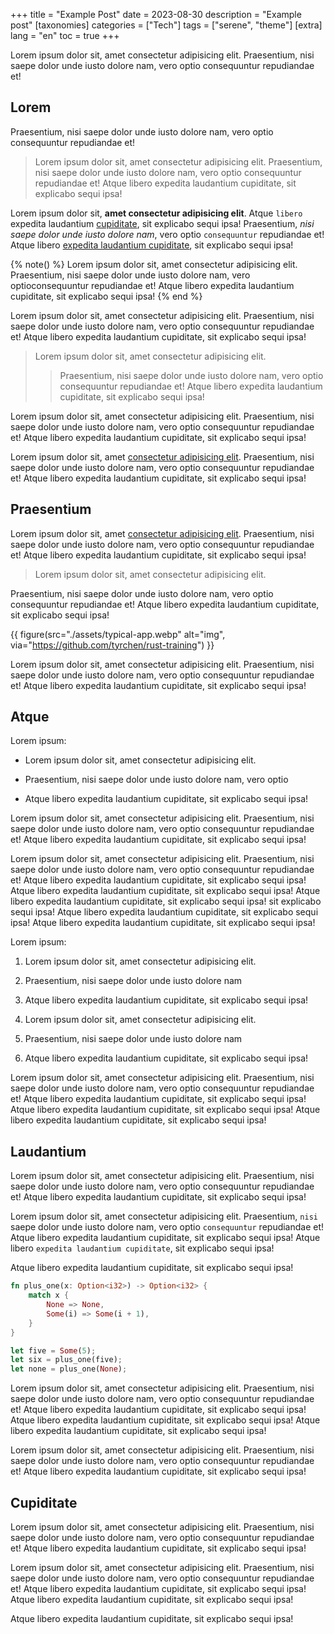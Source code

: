 +++
title = "Example Post"
date = 2023-08-30
description = "Example post"
[taxonomies]
categories = ["Tech"]
tags = ["serene", "theme"]
[extra]
lang = "en"
toc = true
+++

Lorem ipsum dolor sit, amet consectetur adipisicing elit. Praesentium, nisi saepe dolor unde iusto dolore nam, vero optio consequuntur repudiandae et! 

## Lorem

Praesentium, nisi saepe dolor unde iusto dolore nam, vero optio consequuntur repudiandae et! 

> Lorem ipsum dolor sit, amet consectetur adipisicing elit. Praesentium, nisi saepe dolor unde iusto dolore nam, vero optio consequuntur repudiandae et! Atque libero expedita laudantium cupiditate, sit explicabo sequi ipsa!

Lorem ipsum dolor sit, **amet consectetur adipisicing elit**. Atque `libero` expedita laudantium [cupiditate](https://example.com), sit explicabo sequi ipsa! Praesentium, *nisi saepe dolor unde iusto dolore nam*, vero optio `consequuntur` repudiandae et! Atque libero [expedita laudantium cupiditate](https://example.com), sit explicabo sequi ipsa!

{% note() %}
Lorem ipsum dolor sit, amet consectetur adipisicing elit. Praesentium, nisi saepe dolor unde iusto dolore nam, vero
optioconsequuntur repudiandae et! Atque libero expedita laudantium cupiditate, sit explicabo sequi ipsa!
{% end %}

Lorem ipsum dolor sit, amet consectetur adipisicing elit. Praesentium, nisi saepe dolor unde iusto dolore nam, vero optio consequuntur repudiandae et! Atque libero expedita laudantium cupiditate, sit explicabo sequi ipsa!

> Lorem ipsum dolor sit, amet consectetur adipisicing elit. 
> > Praesentium, nisi saepe dolor unde iusto dolore nam, vero optio consequuntur repudiandae et! Atque libero expedita laudantium cupiditate, sit explicabo sequi ipsa!

Lorem ipsum dolor sit, amet consectetur adipisicing elit. Praesentium, nisi saepe dolor unde iusto dolore nam, vero optio consequuntur repudiandae et! Atque libero expedita laudantium cupiditate, sit explicabo sequi ipsa!

Lorem ipsum dolor sit, amet [consectetur adipisicing elit](https://example.com). Praesentium, nisi saepe dolor unde iusto dolore nam, vero optio consequuntur repudiandae et! Atque libero expedita laudantium cupiditate, sit explicabo sequi ipsa!

## Praesentium

Lorem ipsum dolor sit, amet [consectetur adipisicing elit](https://example.com). Praesentium, nisi saepe dolor unde iusto dolore nam, vero optio consequuntur repudiandae et! Atque libero expedita laudantium cupiditate, sit explicabo sequi ipsa!

> Lorem ipsum dolor sit, amet consectetur adipisicing elit. 

Praesentium, nisi saepe dolor unde iusto dolore nam, vero optio consequuntur repudiandae et! Atque libero expedita laudantium cupiditate, sit explicabo sequi ipsa!

{{ figure(src="./assets/typical-app.webp" alt="img", via="https://github.com/tyrchen/rust-training") }}

Lorem ipsum dolor sit, amet consectetur adipisicing elit. Praesentium, nisi saepe dolor unde iusto dolore nam, vero optio consequuntur repudiandae et! Atque libero expedita laudantium cupiditate, sit explicabo sequi ipsa!


## Atque

Lorem ipsum:

- Lorem ipsum dolor sit, amet consectetur adipisicing elit.

- Praesentium, nisi saepe dolor unde iusto dolore nam, vero optio

- Atque libero expedita laudantium cupiditate, sit explicabo sequi ipsa!

Lorem ipsum dolor sit, amet consectetur adipisicing elit. Praesentium, nisi saepe dolor unde iusto dolore nam, vero optio consequuntur repudiandae et! Atque libero expedita laudantium cupiditate, sit explicabo sequi ipsa!

Lorem ipsum dolor sit, amet consectetur adipisicing elit. Praesentium, nisi saepe dolor unde iusto dolore nam, vero optio consequuntur repudiandae et! Atque libero expedita laudantium cupiditate, sit explicabo sequi ipsa!  Atque libero expedita laudantium cupiditate, sit explicabo sequi ipsa! Atque libero expedita laudantium cupiditate, sit explicabo sequi ipsa! sit explicabo sequi ipsa!  Atque libero expedita laudantium cupiditate, sit explicabo sequi ipsa! Atque libero expedita laudantium cupiditate, sit explicabo sequi ipsa!

Lorem ipsum:

1. Lorem ipsum dolor sit, amet consectetur adipisicing elit.

2. Praesentium, nisi saepe dolor unde iusto dolore nam

3. Atque libero expedita laudantium cupiditate, sit explicabo sequi ipsa!

4. Lorem ipsum dolor sit, amet consectetur adipisicing elit.

5. Praesentium, nisi saepe dolor unde iusto dolore nam

6. Atque libero expedita laudantium cupiditate, sit explicabo sequi ipsa!

Lorem ipsum dolor sit, amet consectetur adipisicing elit. Praesentium, nisi saepe dolor unde iusto dolore nam, vero optio consequuntur repudiandae et! Atque libero expedita laudantium cupiditate, sit explicabo sequi ipsa!  Atque libero expedita laudantium cupiditate, sit explicabo sequi ipsa! Atque libero expedita laudantium cupiditate, sit explicabo sequi ipsa!

## Laudantium

Lorem ipsum dolor sit, amet consectetur adipisicing elit. Praesentium, nisi saepe dolor unde iusto dolore nam, vero optio consequuntur repudiandae et! Atque libero expedita laudantium cupiditate, sit explicabo sequi ipsa!

Lorem ipsum dolor sit, amet consectetur adipisicing elit. Praesentium, `nisi` saepe dolor unde iusto dolore nam, vero optio `consequuntur` repudiandae et! Atque libero expedita laudantium cupiditate, sit explicabo sequi ipsa!  Atque libero `expedita laudantium cupiditate`, sit explicabo sequi ipsa!

Atque libero expedita laudantium cupiditate, sit explicabo sequi ipsa!


```rs
fn plus_one(x: Option<i32>) -> Option<i32> {
    match x {
        None => None,
        Some(i) => Some(i + 1),
    }
}

let five = Some(5);
let six = plus_one(five);
let none = plus_one(None);
```

Lorem ipsum dolor sit, amet consectetur adipisicing elit. Praesentium, nisi saepe dolor unde iusto dolore nam, vero optio consequuntur repudiandae et! Atque libero expedita laudantium cupiditate, sit explicabo sequi ipsa!  Atque libero expedita laudantium cupiditate, sit explicabo sequi ipsa! Atque libero expedita laudantium cupiditate, sit explicabo sequi ipsa!

Lorem ipsum dolor sit, amet consectetur adipisicing elit. Praesentium, nisi saepe dolor unde iusto dolore nam, vero optio consequuntur repudiandae et! Atque libero expedita laudantium cupiditate, sit explicabo sequi ipsa!

## Cupiditate

Lorem ipsum dolor sit, amet consectetur adipisicing elit. Praesentium, nisi saepe dolor unde iusto dolore nam, vero optio consequuntur repudiandae et! Atque libero expedita laudantium cupiditate, sit explicabo sequi ipsa!

Lorem ipsum dolor sit, amet consectetur adipisicing elit. Praesentium, nisi saepe dolor unde iusto dolore nam, vero optio consequuntur repudiandae et! Atque libero expedita laudantium cupiditate, sit explicabo sequi ipsa!  Atque libero expedita laudantium cupiditate, sit explicabo sequi ipsa!

Atque libero expedita laudantium cupiditate, sit explicabo sequi ipsa!

